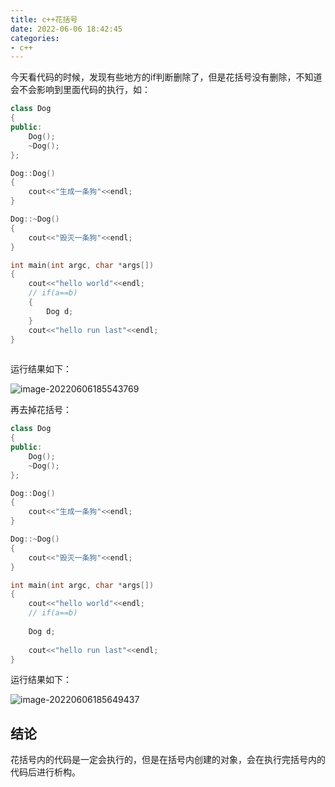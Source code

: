 ```yaml
---
title: c++花括号
date: 2022-06-06 18:42:45
categories:
- c++
---
```


​	今天看代码的时候，发现有些地方的if判断删除了，但是花括号没有删除，不知道会不会影响到里面代码的执行，如：

```c++
class Dog
{
public:
    Dog();
    ~Dog();
};

Dog::Dog()
{
    cout<<"生成一条狗"<<endl;
}

Dog::~Dog()
{
    cout<<"毁灭一条狗"<<endl;
}

int main(int argc, char *args[])
{
    cout<<"hello world"<<endl;
    // if(a==b)
    {
    	Dog d; 
	}
    cout<<"hello run last"<<endl;
}
  
```

运行结果如下：

![image-20220606185543769](https://s2.loli.net/2022/06/06/iMdg6eamBAtH43C.png)

再去掉花括号：

```c++
class Dog
{
public:
    Dog();
    ~Dog();
};

Dog::Dog()
{
    cout<<"生成一条狗"<<endl;
}

Dog::~Dog()
{
    cout<<"毁灭一条狗"<<endl;
}

int main(int argc, char *args[])
{
    cout<<"hello world"<<endl;
    // if(a==b)
    
    Dog d; 
	
    cout<<"hello run last"<<endl;
}
```

运行结果如下：

![image-20220606185649437](https://s2.loli.net/2022/06/06/JEX2ROs3zHWnuwM.png)

## 结论

​	花括号内的代码是一定会执行的，但是在括号内创建的对象，会在执行完括号内的代码后进行析构。
